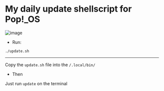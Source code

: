 # My daily update shellscript for Pop!_OS

![image](https://user-images.githubusercontent.com/70844369/195471574-027ffcaf-b2a1-429f-a2b1-c62cc478fc6a.png)

- Run: 

`./update.sh`
***
Copy the `update.sh` file into the `/.local/bin/`

- Then

Just run `update` on the terminal 

